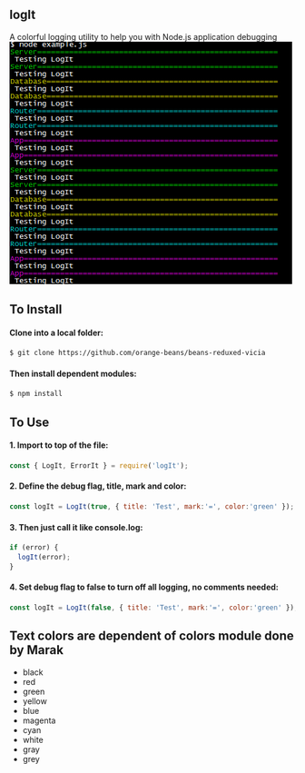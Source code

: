 ## logIt
A colorful logging utility to help you with Node.js application debugging
![alt tag](example/testing.PNG)

## To Install
#### Clone into a local folder:
```bash
$ git clone https://github.com/orange-beans/beans-reduxed-vicia
```
#### Then install dependent modules:
```bash
$ npm install
```

## To Use
#### 1. Import to top of the file:
```javascript
const { LogIt, ErrorIt } = require('logIt');
```
#### 2. Define the debug flag, title, mark and color:
```javascript
const logIt = LogIt(true, { title: 'Test', mark:'=', color:'green' });
```
#### 3. Then just call it like console.log:
```javascript
if (error) {
  logIt(error);
}
```
#### 4. Set debug flag to false to turn off all logging, no comments needed:
```javascript
const logIt = LogIt(false, { title: 'Test', mark:'=', color:'green' });
```

## Text colors are dependent of colors module done by Marak
 - black
 - red
 - green
 - yellow
 - blue
 - magenta
 - cyan
 - white
 - gray
 - grey
